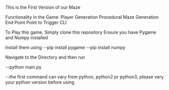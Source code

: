 This is the First Version of our Maze

Functionality in the Game:
Player Generation
Procedural Maze Generation
End Point
Point to Trigger CLI


To Play this game, Simply clone this repository
Ensure you have Pygame and Numpy installed 

Install them using
--pip install pygame
--pip install numpy

Navigate to the Directory and then run 

--python main.py

--the first command can vary from python, python2 pr python3, please very your python version before using